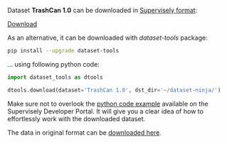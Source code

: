 Dataset **TrashCan 1.0** can be downloaded in [Supervisely format](https://developer.supervisely.com/api-references/supervisely-annotation-json-format):

 [Download](https://assets.supervisely.com/remote/eyJsaW5rIjogImZzOi8vYXNzZXRzLzM1OTVfVHJhc2hDYW4gMS4wL3RyYXNoY2FuLTEwLURhdGFzZXROaW5qYS50YXIiLCAic2lnIjogIlBYTUhXQkNZb0w5aC8va2JnYmd2UFRRSTNOdXp4OVJOK2p0OUtpVXZtK1k9In0=)

As an alternative, it can be downloaded with *dataset-tools* package:
``` bash
pip install --upgrade dataset-tools
```

... using following python code:
``` python
import dataset_tools as dtools

dtools.download(dataset='TrashCan 1.0', dst_dir='~/dataset-ninja/')
```
Make sure not to overlook the [python code example](https://developer.supervisely.com/getting-started/python-sdk-tutorials/iterate-over-a-local-project) available on the Supervisely Developer Portal. It will give you a clear idea of how to effortlessly work with the downloaded dataset.

The data in original format can be [downloaded here](https://conservancy.umn.edu/bitstream/handle/11299/214865/dataset.zip?sequence=12&isAllowed=y).